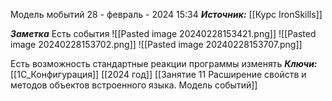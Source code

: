 
Модель мобытий
 28 - февраль - 2024  15:34 
***Источник:***  [[Курс IronSkills]] 

***Заметка*** 
Есть события
![[Pasted image 20240228153421.png]]
![[Pasted image 20240228153702.png]]
![[Pasted image 20240228153707.png]]

Есть возможность стандартные реакции программы изменять
***Ключи:*** [[1С_Конфигурация]] [[2024 год]]  [[Занятие 11 Расширение свойств и методов объектов встроенного языка. Модель событий]]
